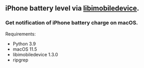 ## iPhone battery level via [libimobiledevice].

### Get notification of iPhone battery charge on macOS.

Requirements:

- Python 3.9
- macOS 11.5
- libimobiledevice 1.3.0
- ripgrep

[libimobiledevice]: https://libimobiledevice.org/
